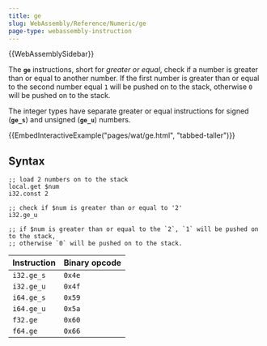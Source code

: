 ```yaml
---
title: ge
slug: WebAssembly/Reference/Numeric/ge
page-type: webassembly-instruction
---
```


{{WebAssemblySidebar}}

The **`ge`** instructions, short for _greater or equal_, check if a number is greater than or equal to another number. If the first number is greater than or equal to the second number equal `1` will be pushed on to the stack, otherwise `0` will be pushed on to the stack.

The integer types have separate greater or equal instructions for signed (**`ge_s`**) and unsigned (**`ge_u`**) numbers.

{{EmbedInteractiveExample("pages/wat/ge.html", "tabbed-taller")}}

## Syntax

```wasm
;; load 2 numbers on to the stack
local.get $num
i32.const 2

;; check if $num is greater than or equal to '2'
i32.ge_u

;; if $num is greater than or equal to the `2`, `1` will be pushed on to the stack,
;; otherwise `0` will be pushed on to the stack.
```

| Instruction | Binary opcode |
| ----------- | ------------- |
| `i32.ge_s`  | `0x4e`        |
| `i32.ge_u`  | `0x4f`        |
| `i64.ge_s`  | `0x59`        |
| `i64.ge_u`  | `0x5a`        |
| `f32.ge`    | `0x60`        |
| `f64.ge`    | `0x66`        |
